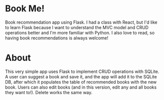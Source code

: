 # Book Me!
Book recommendation app using Flask. I had a class with React, but I'd like to learn Flask because I want to understand the MVC model and CRUD operations better and I'm more familiar with Python. I also love to read, so having book recommendations is always welcome!
 
 # About
This very simple app uses Flask to implement CRUD operations with SQLite. A user can suggest a book and save it, and the app will add it to the SQLite DB, after which it populates the table of recommended books with the new book. Users can also edit books (and in this version, edit any and all books they want to!). Delete works the same way. 


